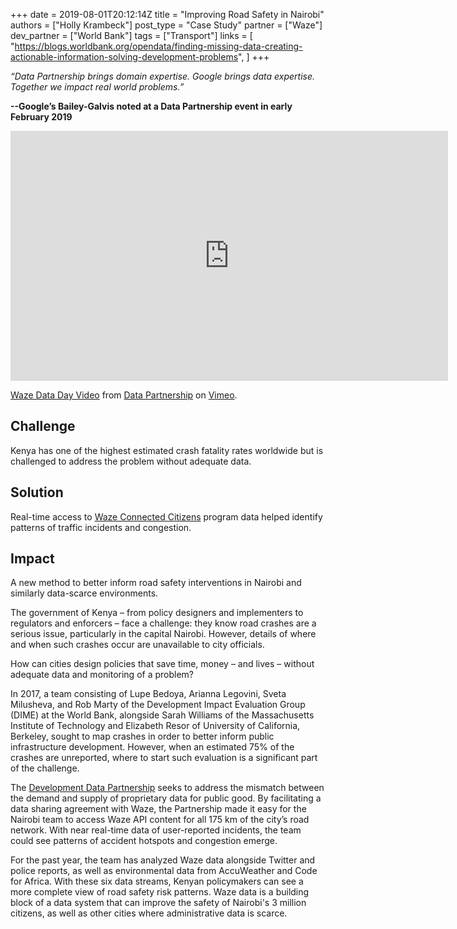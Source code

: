 +++
date = 2019-08-01T20:12:14Z
title = "Improving Road Safety in Nairobi"
authors = ["Holly Krambeck"]
post_type = "Case Study"
partner = ["Waze"]
dev_partner = ["World Bank"]
tags = ["Transport"]
links = [
    "https://blogs.worldbank.org/opendata/finding-missing-data-creating-actionable-information-solving-development-problems",
]
+++

*“Data Partnership brings domain expertise. Google brings data expertise. Together we impact real world problems.”*

**--Google’s Bailey-Galvis noted at a Data Partnership event in early February 2019**

<iframe src="https://player.vimeo.com/video/327292926?h=c35776d7cf" width="700" height="400" frameborder="0" allow="autoplay; fullscreen; picture-in-picture" allowfullscreen></iframe>
<p><a href="https://vimeo.com/327292926">Waze Data Day Video</a> from <a href="https://vimeo.com/user96786532">Data Partnership</a> on <a href="https://vimeo.com">Vimeo</a>.</p>

## Challenge

Kenya has one of the highest estimated crash fatality rates worldwide but is challenged to address the problem without adequate data.

## Solution

Real-time access to [Waze Connected Citizens](https://www.waze.com/ccp) program data helped identify patterns of traffic incidents and congestion.

## Impact

A new method to better inform road safety interventions in Nairobi and similarly data-scarce environments.

The government of Kenya – from policy designers and implementers to regulators and enforcers – face a challenge: they know road crashes are a serious issue, particularly in the capital Nairobi. However, details of where and when such crashes occur are unavailable to city officials.

How can cities design policies that save time, money – and lives – without adequate data and monitoring of a problem?

In 2017, a team consisting of Lupe Bedoya, Arianna Legovini, Sveta Milusheva, and Rob Marty of the Development Impact Evaluation Group (DIME) at the World Bank, alongside Sarah Williams of the Massachusetts Institute of Technology and Elizabeth Resor of University of California, Berkeley, sought to map crashes in order to better inform public infrastructure development. However, when an estimated 75% of the crashes are unreported, where to start such evaluation is a significant part of the challenge.

The [Development Data Partnership](https://datapartnership.org) seeks to address the mismatch between the demand and supply of proprietary data for public good. By facilitating a data sharing agreement with Waze, the Partnership made it easy for the Nairobi team to access Waze API content for all 175 km of the city’s road network. With near real-time data of user-reported incidents, the team could see patterns of accident hotspots and congestion emerge.

For the past year, the team has analyzed Waze data alongside Twitter and police reports, as well as environmental data from AccuWeather and Code for Africa. With these six data streams, Kenyan policymakers can see a more complete view of road safety risk patterns. Waze data is a building block of a data system that can improve the safety of Nairobi's 3 million citizens, as well as other cities where administrative data is scarce.
